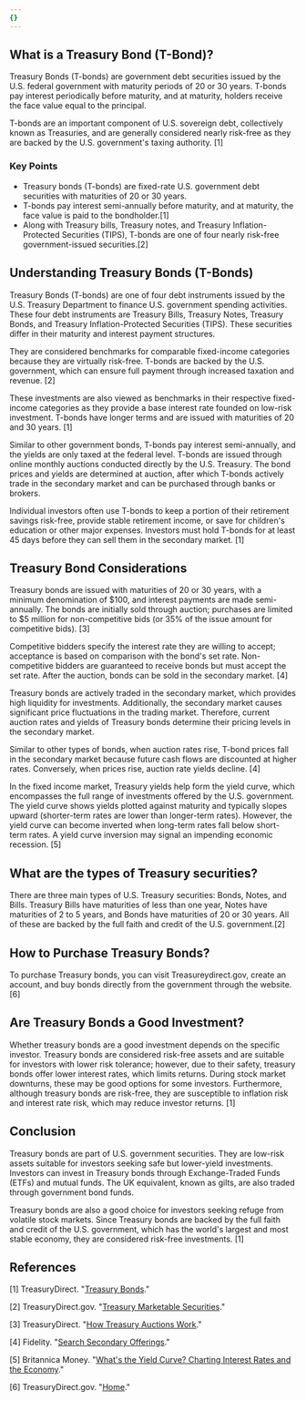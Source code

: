 ```yaml
---
{}
---
```


## What is a Treasury Bond (T-Bond)?

Treasury Bonds (T-bonds) are government debt securities issued by the U.S. federal government with maturity periods of 20 or 30 years. T-bonds pay interest periodically before maturity, and at maturity, holders receive the face value equal to the principal.

T-bonds are an important component of U.S. sovereign debt, collectively known as Treasuries, and are generally considered nearly risk-free as they are backed by the U.S. government's taxing authority. [1]

### Key Points

- Treasury bonds (T-bonds) are fixed-rate U.S. government debt securities with maturities of 20 or 30 years.
- T-bonds pay interest semi-annually before maturity, and at maturity, the face value is paid to the bondholder.[1]
- Along with Treasury bills, Treasury notes, and Treasury Inflation-Protected Securities (TIPS), T-bonds are one of four nearly risk-free government-issued securities.[2]

## Understanding Treasury Bonds (T-Bonds)

Treasury Bonds (T-bonds) are one of four debt instruments issued by the U.S. Treasury Department to finance U.S. government spending activities. These four debt instruments are Treasury Bills, Treasury Notes, Treasury Bonds, and Treasury Inflation-Protected Securities (TIPS). These securities differ in their maturity and interest payment structures.

They are considered benchmarks for comparable fixed-income categories because they are virtually risk-free. T-bonds are backed by the U.S. government, which can ensure full payment through increased taxation and revenue. [2]

These investments are also viewed as benchmarks in their respective fixed-income categories as they provide a base interest rate founded on low-risk investment. T-bonds have longer terms and are issued with maturities of 20 and 30 years. [1]

Similar to other government bonds, T-bonds pay interest semi-annually, and the yields are only taxed at the federal level. T-bonds are issued through online monthly auctions conducted directly by the U.S. Treasury. The bond prices and yields are determined at auction, after which T-bonds actively trade in the secondary market and can be purchased through banks or brokers.

Individual investors often use T-bonds to keep a portion of their retirement savings risk-free, provide stable retirement income, or save for children's education or other major expenses. Investors must hold T-bonds for at least 45 days before they can sell them in the secondary market. [1]

## Treasury Bond Considerations

Treasury bonds are issued with maturities of 20 or 30 years, with a minimum denomination of $100, and interest payments are made semi-annually. The bonds are initially sold through auction; purchases are limited to $5 million for non-competitive bids (or 35% of the issue amount for competitive bids). [3]

Competitive bidders specify the interest rate they are willing to accept; acceptance is based on comparison with the bond's set rate. Non-competitive bidders are guaranteed to receive bonds but must accept the set rate. After the auction, bonds can be sold in the secondary market. [4]

Treasury bonds are actively traded in the secondary market, which provides high liquidity for investments. Additionally, the secondary market causes significant price fluctuations in the trading market. Therefore, current auction rates and yields of Treasury bonds determine their pricing levels in the secondary market.

Similar to other types of bonds, when auction rates rise, T-bond prices fall in the secondary market because future cash flows are discounted at higher rates. Conversely, when prices rise, auction rate yields decline. [4]

In the fixed income market, Treasury yields help form the yield curve, which encompasses the full range of investments offered by the U.S. government. The yield curve shows yields plotted against maturity and typically slopes upward (shorter-term rates are lower than longer-term rates). However, the yield curve can become inverted when long-term rates fall below short-term rates. A yield curve inversion may signal an impending economic recession. [5]

## What are the types of Treasury securities?

There are three main types of U.S. Treasury securities: Bonds, Notes, and Bills. Treasury Bills have maturities of less than one year, Notes have maturities of 2 to 5 years, and Bonds have maturities of 20 or 30 years. All of these are backed by the full faith and credit of the U.S. government.[2]

## How to Purchase Treasury Bonds?

To purchase Treasury bonds, you can visit Treasureydirect.gov, create an account, and buy bonds directly from the government through the website.[6]

## Are Treasury Bonds a Good Investment?

Whether treasury bonds are a good investment depends on the specific investor. Treasury bonds are considered risk-free assets and are suitable for investors with lower risk tolerance; however, due to their safety, treasury bonds offer lower interest rates, which limits returns. During stock market downturns, these may be good options for some investors. Furthermore, although treasury bonds are risk-free, they are susceptible to inflation risk and interest rate risk, which may reduce investor returns. [1]

## Conclusion

Treasury bonds are part of U.S. government securities. They are low-risk assets suitable for investors seeking safe but lower-yield investments. Investors can invest in Treasury bonds through Exchange-Traded Funds (ETFs) and mutual funds. The UK equivalent, known as gilts, are also traded through government bond funds.

Treasury bonds are also a good choice for investors seeking refuge from volatile stock markets. Since Treasury bonds are backed by the full faith and credit of the U.S. government, which has the world's largest and most stable economy, they are considered risk-free investments. [1]

## References

[1] TreasuryDirect. "[Treasury Bonds](https://www.treasurydirect.gov/indiv/products/prod_tbonds_glance.htm)."

[2] TreasuryDirect.gov. "[Treasury Marketable Securities](https://www.treasurydirect.gov/marketable-securities/)."

[3] TreasuryDirect. "[How Treasury Auctions Work](https://www.treasurydirect.gov/instit/auctfund/work/work.htm)."

[4] Fidelity. "[Search Secondary Offerings](https://www.fidelity.com/webcontent/ap002390-mlo-content/18.04/help/learn_bond_secondary_search.shtml)."

[5] Britannica Money. "[What's the Yield Curve? Charting Interest Rates and the Economy](https://www.britannica.com/money/what-is-the-yield-curve)."

[6] TreasuryDirect.gov. "[Home](https://treasurydirect.gov/)."